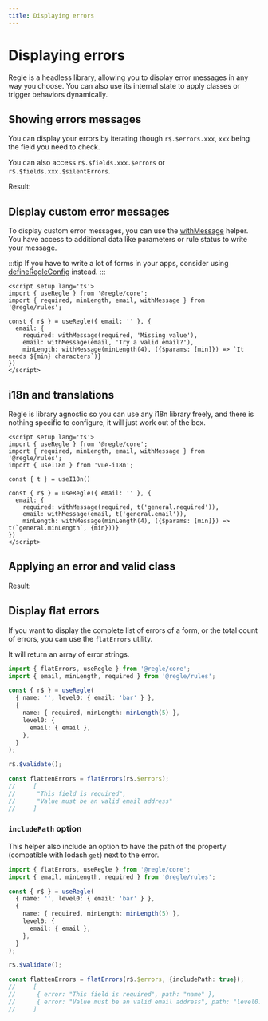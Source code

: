 ```yaml
---
title: Displaying errors
---
```


<script setup>
import QuickUsage from '../parts/components/QuickUsage.vue';
import QuickUsageCustom from '../parts/components/QuickUsageCustom.vue';
import DisplayingErrors from '../parts/components/DisplayingErrors.vue';
</script>

# Displaying errors

Regle is a headless library, allowing you to display error messages in any way you choose. You can also use its internal state to apply classes or trigger behaviors dynamically.


## Showing errors messages

You can display your errors by iterating though `r$.$errors.xxx`, `xxx` being the field you need to check.

You can also access `r$.$fields.xxx.$errors` or `r$.$fields.xxx.$silentErrors`.

<!-- @include: @/parts/QuickUsage.md -->

Result:

<QuickUsage />


## Display custom error messages

To display custom error messages, you can use the [withMessage](/core-concepts/rules/rule-wrappers#withmessage) helper.   
You have access to additional data like parameters or rule status to write your message.

:::tip
If you have to write a lot of forms in your apps, consider using [defineRegleConfig](/advanced-usage/global-config#replace-built-in-rules-messages) instead.
:::

``` vue twoslash [App.vue]
<script setup lang='ts'>
import { useRegle } from '@regle/core';
import { required, minLength, email, withMessage } from '@regle/rules';

const { r$ } = useRegle({ email: '' }, {
  email: { 
    required: withMessage(required, 'Missing value'), 
    email: withMessage(email, 'Try a valid email?'), 
    minLength: withMessage(minLength(4), ({$params: [min]}) => `It needs ${min} characters`)}
})
</script>
```

<QuickUsageCustom/>


## i18n and translations

Regle is library agnostic so you can use any i18n library freely, and there is nothing specific to configure, it will just work out of the box.

```vue
<script setup lang='ts'>
import { useRegle } from '@regle/core';
import { required, minLength, email, withMessage } from '@regle/rules';
import { useI18n } from 'vue-i18n';

const { t } = useI18n()

const { r$ } = useRegle({ email: '' }, {
  email: { 
    required: withMessage(required, t('general.required')), 
    email: withMessage(email, t('general.email')), 
    minLength: withMessage(minLength(4), ({$params: [min]}) => t(`general.minLength`, {min}))}
})
</script>

```


## Applying an error and valid class

<!-- @include: @/parts/DisplayingErrors.md -->

Result:

<DisplayingErrors />



## Display flat errors

If you want to display the complete list of errors of a form, or the total count of errors, you can use the `flatErrors` utility.

It will return an array of error strings.

```ts twoslash
import { flatErrors, useRegle } from '@regle/core';
import { email, minLength, required } from '@regle/rules';

const { r$ } = useRegle(
  { name: '', level0: { email: 'bar' } },
  {
    name: { required, minLength: minLength(5) },
    level0: {
      email: { email },
    },
  }
);

r$.$validate();

const flattenErrors = flatErrors(r$.$errors);
//     [
//      "This field is required", 
//      "Value must be an valid email address"
//     ]
```


### `includePath` option

This helper also include an option to have the path of the property (compatible with lodash `get`) next to the error.


```ts twoslash
import { flatErrors, useRegle } from '@regle/core';
import { email, minLength, required } from '@regle/rules';

const { r$ } = useRegle(
  { name: '', level0: { email: 'bar' } },
  {
    name: { required, minLength: minLength(5) },
    level0: {
      email: { email },
    },
  }
);

r$.$validate();

const flattenErrors = flatErrors(r$.$errors, {includePath: true});
//     [
//      { error: "This field is required", path: "name" }, 
//      { error: "Value must be an valid email address", path: "level0.email"}
//     ]
```
